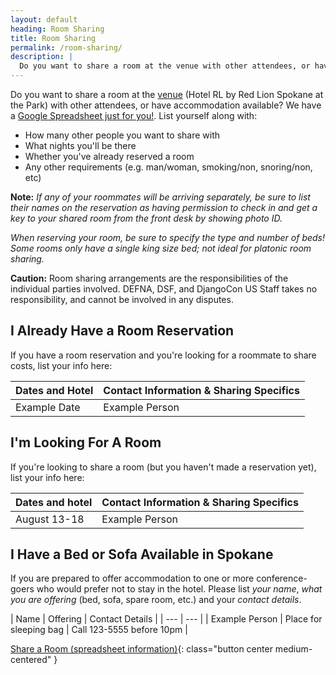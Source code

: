 ```yaml
---
layout: default
heading: Room Sharing
title: Room Sharing
permalink: /room-sharing/
description: |
  Do you want to share a room at the venue with other attendees, or have accommodation available?
---
```


Do you want to share a room at the [venue](/venue/#welcome) (Hotel RL by Red Lion Spokane at the Park) with other attendees, or have accommodation available? We have a [Google Spreadsheet just for you!](https://docs.google.com/spreadsheets/d/1xol19ghdCMiU9bID9bkd39suw4bES_hGfr2-dYOcTOM/edit?usp=sharing). List yourself along with:

- How many other people you want to share with
- What nights you'll be there
- Whether you've already reserved a room
- Any other requirements (e.g. man/woman, smoking/non, snoring/non, etc)

**Note:** _If any of your roommates will be arriving separately, be sure to list their names on the reservation as having permission to check in and get a key to your shared room from the front desk by showing photo ID._

_When reserving your room, be sure to specify the type and number of beds! Some rooms only have a single king size bed; not ideal for platonic room sharing._

**Caution:** Room sharing arrangements are the responsibilities of the individual parties involved. DEFNA, DSF, and DjangoCon US Staff takes no responsibility, and cannot be involved in any disputes.

## I Already Have a Room Reservation

If you have a room reservation and you're looking for a roommate to share costs, list your info here:

| Dates and Hotel | Contact Information &amp; Sharing Specifics |
| --- | --- |
| Example Date | Example Person |

## I'm Looking For A Room

If you're looking to share a room (but you haven't made a reservation yet),
list your info here:

| Dates and hotel | Contact Information &amp; Sharing Specifics |
| --- | --- |
| August 13-18 | Example Person |

## I Have a Bed or Sofa Available in Spokane

If you are prepared to offer accommodation to one or more conference-goers who would prefer not to stay in the hotel. Please list _your name_, _what you are offering_ (bed, sofa, spare room, etc.) and your _contact details_.

| Name | Offering | Contact Details |
| --- | --- |
| Example Person | Place for sleeping bag | Call 123-5555 before 10pm |

[Share a Room (spreadsheet information)](https://docs.google.com/spreadsheets/d/1xol19ghdCMiU9bID9bkd39suw4bES_hGfr2-dYOcTOM/edit?usp=sharing
){: class="button center medium-centered" }
